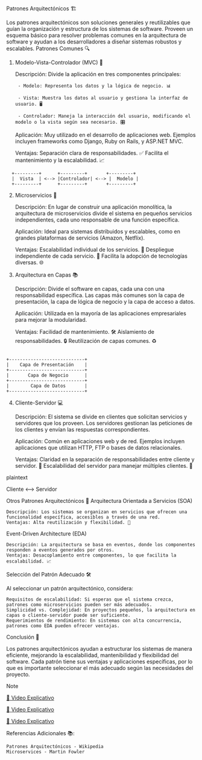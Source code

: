 Patrones Arquitectónicos 🏗️

Los patrones arquitectónicos son soluciones generales y reutilizables que guían la organización y estructura de los sistemas de software. Proveen un esquema básico para resolver problemas comunes en la arquitectura de software y ayudan a los desarrolladores a diseñar sistemas robustos y escalables.
Patrones Comunes 🔍
1. Modelo-Vista-Controlador (MVC) 🎨

    Descripción: Divide la aplicación en tres componentes principales:
   
        - Modelo: Representa los datos y la lógica de negocio. 📊
   
        - Vista: Muestra los datos al usuario y gestiona la interfaz de usuario. 🖥️
   
        - Controlador: Maneja la interacción del usuario, modificando el modelo o la vista según sea necesario. 🎛️

    Aplicación: Muy utilizado en el desarrollo de aplicaciones web. Ejemplos incluyen frameworks como Django, Ruby on Rails, y ASP.NET MVC.

    Ventajas:
        Separación clara de responsabilidades. ✅
        Facilita el mantenimiento y la escalabilidad. 📈


```
  +---------+      +---------+       +---------+
  |  Vista  | <--> |Controlador| <--> |  Modelo |
  +---------+      +---------+       +---------+
```
2. Microservicios 🧩

    Descripción: En lugar de construir una aplicación monolítica, la arquitectura de microservicios divide el sistema en pequeños servicios independientes, cada uno responsable de una función específica.

    Aplicación: Ideal para sistemas distribuidos y escalables, como en grandes plataformas de servicios (Amazon, Netflix).

    Ventajas:
        Escalabilidad individual de los servicios. 📏
        Despliegue independiente de cada servicio. 🚀
        Facilita la adopción de tecnologías diversas. 🌐

3. Arquitectura en Capas 📚

    Descripción: Divide el software en capas, cada una con una responsabilidad específica. Las capas más comunes son la capa de presentación, la capa de lógica de negocio y la capa de acceso a datos.

    Aplicación: Utilizada en la mayoría de las aplicaciones empresariales para mejorar la modularidad.

    Ventajas:
        Facilidad de mantenimiento. 🛠️
        Aislamiento de responsabilidades. 🔒
        Reutilización de capas comunes. ♻️
```

+----------------------------+
|    Capa de Presentación    |
+----------------------------+
|       Capa de Negocio      |
+----------------------------+
|        Capa de Datos       |
+----------------------------+
```

4. Cliente-Servidor 💻

    Descripción: El sistema se divide en clientes que solicitan servicios y servidores que los proveen. Los servidores gestionan las peticiones de los clientes y envían las respuestas correspondientes.

    Aplicación: Común en aplicaciones web y de red. Ejemplos incluyen aplicaciones que utilizan HTTP, FTP o bases de datos relacionales.

    Ventajas:
        Claridad en la separación de responsabilidades entre cliente y servidor. 🌟
        Escalabilidad del servidor para manejar múltiples clientes. 🔄

plaintext

Cliente <--> Servidor

Otros Patrones Arquitectónicos 🔄
Arquitectura Orientada a Servicios (SOA)

    Descripción: Los sistemas se organizan en servicios que ofrecen una funcionalidad específica, accesibles a través de una red.
    Ventajas: Alta reutilización y flexibilidad. 🔗

Event-Driven Architecture (EDA)

    Descripción: La arquitectura se basa en eventos, donde los componentes responden a eventos generados por otros.
    Ventajas: Desacoplamiento entre componentes, lo que facilita la escalabilidad. 📈

Selección del Patrón Adecuado 🛠️

Al seleccionar un patrón arquitectónico, considera:

    Requisitos de escalabilidad: Si esperas que el sistema crezca, patrones como microservicios pueden ser más adecuados.
    Simplicidad vs. Complejidad: En proyectos pequeños, la arquitectura en capas o cliente-servidor puede ser suficiente.
    Requerimientos de rendimiento: En sistemas con alta concurrencia, patrones como EDA pueden ofrecer ventajas.

Conclusión 📝

Los patrones arquitectónicos ayudan a estructurar los sistemas de manera eficiente, mejorando la escalabilidad, mantenibilidad y flexibilidad del software. Cada patrón tiene sus ventajas y aplicaciones específicas, por lo que es importante seleccionar el más adecuado según las necesidades del proyecto.

>[!NOTE]
[🎥 Video Explicativo](https://www.youtube.com/watch?v=87lBMvk75eM&list=PLFHx3afTdaY0KR3h_NVjoWajr2OLRiqPv)

[🎥 Video Explicativo](https://www.youtube.com/watch?v=uFDT-NHPe-s&list=PLFHx3afTdaY0KR3h_NVjoWajr2OLRiqPv&index=3)

[🎥 Video Explicativo](https://www.youtube.com/watch?v=QxqkmOC-eQY&list=PLFHx3afTdaY0KR3h_NVjoWajr2OLRiqPv&index=3)





Referencias Adicionales 📚:

    Patrones Arquitectónicos - Wikipedia
    Microservices - Martin Fowler

